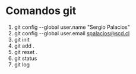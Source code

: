 # Comandos git

1. git config --global user.name "Sergio Palacios"
2. git config --global user.email spalacios@scd.cl
3. git init
4. git add .
5. git reset .
6. git status
7. git log